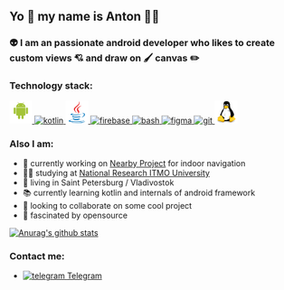 ## Yo :vulcan_salute: my name is Anton :man_technologist:

### :alien: I am an passionate android developer who likes to create custom views :cupid: and draw on :paintbrush: canvas :pencil2:

<h3 align="left">Technology stack:</h3>
<p align="left"> <a href="https://developer.android.com" target="_blank"> <img src="https://raw.githubusercontent.com/devicons/devicon/master/icons/android/android-original-wordmark.svg" alt="android" width="40" height="40"/> </a> <a href="https://kotlinlang.org" target="_blank"> <img src="https://www.vectorlogo.zone/logos/kotlinlang/kotlinlang-icon.svg" alt="kotlin" width="40" height="40"/> </a> <a href="https://www.java.com" target="_blank"> <img src="https://raw.githubusercontent.com/devicons/devicon/master/icons/java/java-original.svg" alt="java" width="40" height="40"/> </a> <a href="https://firebase.google.com/" target="_blank"> <img src="https://www.vectorlogo.zone/logos/firebase/firebase-icon.svg" alt="firebase" width="40" height="40"/> </a> <a href="https://www.gnu.org/software/bash/" target="_blank"> <img src="https://www.vectorlogo.zone/logos/gnu_bash/gnu_bash-icon.svg" alt="bash" width="40" height="40"/> </a> <a href="https://www.figma.com/" target="_blank"> <img src="https://www.vectorlogo.zone/logos/figma/figma-icon.svg" alt="figma" width="40" height="40"/> </a> <a href="https://git-scm.com/" target="_blank"> <img src="https://www.vectorlogo.zone/logos/git-scm/git-scm-icon.svg" alt="git" width="40" height="40"/> </a> <a href="https://www.linux.org/" target="_blank"> <img src="https://raw.githubusercontent.com/devicons/devicon/master/icons/linux/linux-original.svg" alt="linux" width="40" height="40"/> </a> </p>

### Also I am:
- :round_pushpin: currently working on [Nearby Project](https://github.com/PrincePepper/MestoRidom) for indoor navigation 
- :man_student: studying at [National Research ITMO University](https://en.itmo.ru/en/)
- :city_sunset: living in Saint Petersburg / Vladivostok
- :books: currently learning kotlin and internals of android framework
- :handshake: looking to collaborate on some cool project
- :sparkling_heart: fascinated by opensource

[![Anurag's github stats](https://github-readme-stats.vercel.app/api/top-langs/?username=antonasmirko&show_icons=true&theme=radical&layout=compact)](https://github.com/anuraghazra/github-readme-stats)

### Contact me:  

- <a href="https://t.me/InFameBoy" target="_blank"> <img src="https://upload.wikimedia.org/wikipedia/commons/8/82/Telegram_logo.svg" alt="telegram" width="20" height="20"/> </a> [Telegram](https://t.me/InFameBoy)
